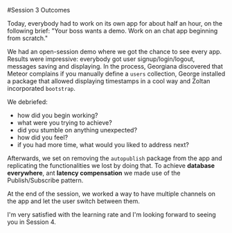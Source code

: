 #Session 3 Outcomes

Today, everybody had to work on its own app for about half an hour, on the following brief:
"Your boss wants a demo. Work on an chat app beginning from scratch."

We had an open-session demo where we got the chance to see every app. Results were impressive: everybody got user signup/login/logout, messages saving and displaying.
In the process, Georgiana discovered that Meteor complains if you manually define a `users` collection, George installed a package that allowed displaying timestamps in a cool way and Zoltan incorporated `bootstrap`.

We debriefed:
   - how did you begin working?
   - what were you trying to achieve?
   - did you stumble on anything unexpected?
   - how did you feel?
   - if you had more time, what would you liked to address next?

Afterwards, we set on removing the `autopublish` package from the app and replicating the functionalities we lost by doing that. 
To achieve **database everywhere**, ant **latency compensation** we made use of the Publish/Subscribe pattern. 

At the end of the session, we worked a way to have multiple channels on the app and let the user switch between them.

I'm very satisfied with the learning rate and I'm looking forward to seeing you in Session 4.




